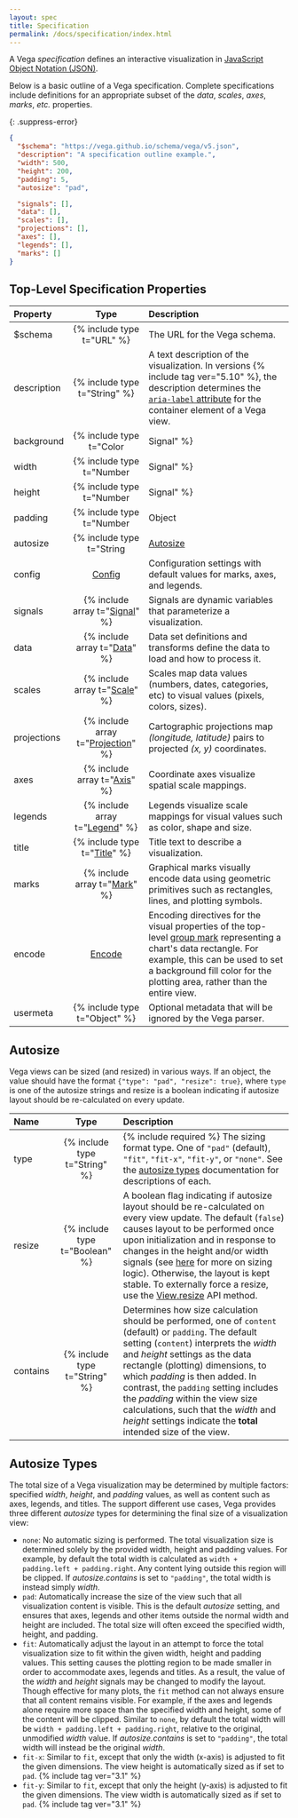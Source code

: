 ```yaml
---
layout: spec
title: Specification
permalink: /docs/specification/index.html
---
```


A Vega *specification* defines an interactive visualization in [JavaScript Object Notation (JSON)](http://en.wikipedia.org/wiki/JSON).

Below is a basic outline of a Vega specification. Complete specifications include definitions for an appropriate subset of the _data_, _scales_, _axes_, _marks_, _etc._ properties.

{: .suppress-error}
```json
{
  "$schema": "https://vega.github.io/schema/vega/v5.json",
  "description": "A specification outline example.",
  "width": 500,
  "height": 200,
  "padding": 5,
  "autosize": "pad",

  "signals": [],
  "data": [],
  "scales": [],
  "projections": [],
  "axes": [],
  "legends": [],
  "marks": []
}
```

## Top-Level Specification Properties

| Property        | Type                          | Description                 |
| :-------------- | :---------------------------: | :-------------------------- |
| $schema         | {% include type t="URL" %}    | The URL for the Vega schema.|
| description     | {% include type t="String" %} | A text description of the visualization. In versions {% include tag ver="5.10" %}, the description determines the [`aria-label` attribute](https://developer.mozilla.org/en-US/docs/Web/Accessibility/ARIA/ARIA_Techniques/Using_the_aria-label_attribute) for the container element of a Vega view.|
| background      | {% include type t="Color|Signal" %}  | The background color of the entire view (defaults to transparent). If signal-valued {% include tag ver="5.10" %}, the provided expression is used as the `update` property for the underlying `background` [signal definition](../signals).|
| width           | {% include type t="Number|Signal" %} | The width in pixels of the data rectangle. If signal-valued {% include tag ver="5.10" %}, the provided expression is used as the `update` property for the underlying `width` [signal definition](../signals).|
| height          | {% include type t="Number|Signal" %} | The height in pixels of the data rectangle. If signal-valued {% include tag ver="5.10" %}, the provided expression is used as the `update` property for the underlying `height` [signal definition](../signals).|
| padding         | {% include type t="Number|Object|Signal" %} | The padding in pixels to add around the visualization. If a number, specifies padding for all sides. If an object, the value should have the format `{"left": 5, "top": 5, "right": 5, "bottom": 5}`. Padding is applied _after_ autosize layout completes. If signal-valued {% include tag ver="5.10" %}, the provided expression is used as the `update` property for the underlying `padding` [signal definition](../signals), and should evaluate to either a padding object or number.|
| autosize        | {% include type t="String|[Autosize](#autosize)|Signal" %} | Sets how the visualization size should be determined. If a string, should be one of `pad` (default), `fit`, `fit-x`, `fit-y`, or `none`. Object values can additionally specify parameters for content sizing and automatic resizing. See the [autosize](#autosize) section below for more. If signal-valued {% include tag ver="5.10" %}, the provided expression is used as the `update` property for the underlying `autosize` [signal definition](../signals), and should evaluate to a complete [autosize](#autosize) object.|
| config          | [Config](../config) | Configuration settings with default values for marks, axes, and legends.|
| signals         | {% include array t="[Signal](../signals)" %} | Signals are dynamic variables that parameterize a visualization.|
| data            | {% include array t="[Data](../data)" %} | Data set definitions and transforms define the data to load and how to process it.|
| scales          | {% include array t="[Scale](../scales)" %} | Scales map data values (numbers, dates, categories, etc) to visual values (pixels, colors, sizes).|
| projections     | {% include array t="[Projection](../projections)" %} | Cartographic projections map _(longitude, latitude)_ pairs to projected _(x, y)_ coordinates.|
| axes            | {% include array t="[Axis](../axes)" %} | Coordinate axes visualize spatial scale mappings.|
| legends         | {% include array t="[Legend](../legends)" %} | Legends visualize scale mappings for visual values such as color, shape and size.|
| title           | {% include type t="[Title](../title)" %} | Title text to describe a visualization.|
| marks           | {% include array t="[Mark](../marks)" %} | Graphical marks visually encode data using geometric primitives such as rectangles, lines, and plotting symbols.|
| encode          | [Encode](../marks/#encode) | Encoding directives for the visual properties of the top-level [group mark](../marks/group) representing a chart's data rectangle. For example, this can be used to set a background fill color for the plotting area, rather than the entire view.|
| usermeta        | {% include type t="Object" %} | Optional metadata  that will be ignored by the Vega parser.|


## <a name="autosize"></a>Autosize

Vega views can be sized (and resized) in various ways.
If an object, the value should have the format `{"type": "pad", "resize": true}`, where `type` is one of the autosize strings and resize is a boolean indicating if autosize layout should be re-calculated on every update.

| Name          | Type                          | Description    |
| :------------ | :---------------------------: | :------------- |
| type          | {% include type t="String" %} | {% include required %} The sizing format type. One of `"pad"` (default), `"fit"`, `"fit-x"`, `"fit-y"`, or `"none"`. See the [autosize types](#autosize-types) documentation for descriptions of each.|
| resize        | {% include type t="Boolean" %}| A boolean flag indicating if autosize layout should be re-calculated on every view update. The default (`false`) causes layout to be performed once upon initialization and in response to changes in the height and/or width signals (see [here](https://github.com/vega/vega/blob/master/packages/vega-view/src/size.js) for more on sizing logic). Otherwise, the layout is kept stable. To externally force a resize, use the [View.resize](../api/view/#view_resize) API method.|
| contains      | {% include type t="String" %}| Determines how size calculation should be performed, one of `content` (default) or `padding`. The default setting (`content`) interprets the _width_ and _height_ settings as the data rectangle (plotting) dimensions, to which _padding_ is then added. In contrast, the `padding` setting includes the _padding_ within the view size calculations, such that the _width_ and _height_ settings indicate the **total** intended size of the view.|


## <a name="autosize-types"></a>Autosize Types

The total size of a Vega visualization may be determined by multiple factors: specified _width_, _height_, and _padding_ values, as well as content such as axes, legends, and titles. The support different use cases, Vega provides three different _autosize_ types for determining the final size of a visualization view:

- `none`: No automatic sizing is performed. The total visualization size is determined solely by the provided width, height and padding values. For example, by default the total width is calculated as `width + padding.left + padding.right`. Any content lying outside this region will be clipped. If _autosize.contains_ is set to `"padding"`, the total width is instead simply _width_.
- `pad`: Automatically increase the size of the view such that all visualization content is visible. This is the default _autosize_ setting, and ensures that axes, legends and other items outside the normal width and height are included. The total size will often exceed the specified width, height, and padding.
- `fit`: Automatically adjust the layout in an attempt to force the total visualization size to fit within the given width, height and padding values. This setting causes the plotting region to be made smaller in order to accommodate axes, legends and titles. As a result, the value of the _width_ and _height_ signals may be changed to modify the layout. Though effective for many plots, the `fit` method can not always ensure that all content remains visible. For example, if the axes and legends alone require more space than the specified width and height, some of the content will be clipped. Similar to `none`, by default the total width will be `width + padding.left + padding.right`, relative to the original, unmodified _width_ value. If _autosize.contains_ is set to `"padding"`, the total width will instead be the original _width_.
- `fit-x`: Similar to `fit`, except that only the width (x-axis) is adjusted to fit the given dimensions. The view height is automatically sized as if set to `pad`. {% include tag ver="3.1" %}
- `fit-y`: Similar to `fit`, except that only the height (y-axis) is adjusted to fit the given dimensions. The view width is automatically sized as if set to `pad`. {% include tag ver="3.1" %}

